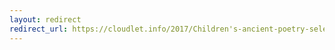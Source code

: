```yaml
---
layout: redirect
redirect_url: https://cloudlet.info/2017/Children's-ancient-poetry-selection-Volume-1
---
```

